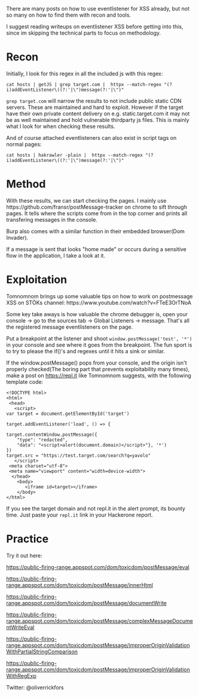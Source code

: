There are many posts on how to use eventlistener for XSS already, but not so many on how to find them with recon and tools.

I suggest reading writeups on eventlistener XSS before getting into this, since im skipping the technical parts to focus on methodology.

<h1>Recon</h1>
Initially, I look for this regex in all the included js with this regex:

`cat hosts | getJS | grep target.com |  httpx --match-regex "(?i)addEventListener\((?:'|\")message(?:'|\")"`

`grep target.com` will narrow the results to not include public static CDN servers. These are maintained and hard to exploit.
However if the target have their own private content delivery on e.g. static.target.com it may not be as well maintained and hold
vulnerable thirdparty js files. This is mainly what I look for when checking these results.

And of course attached eventlisteners can also exist in script tags on normal pages:

`cat hosts | hakrawler -plain |  httpx --match-regex "(?i)addEventListener\((?:'|\")message(?:'|\")"`

<h1>Method</h1>
With these results, we can start checking the pages. I mainly use https://github.com/fransr/postMessage-tracker on chrome to sift through pages. It tells where the scripts come from in the top corner and prints all transfering messages in the console. 

Burp also comes with a similar function in their embedded browser(Dom Invader).

If a message is sent that looks "home made" or occurs during a sensitive flow in the application, I take a look at it.

<h1>Exploitation</h1>
Tomnomnom brings up some valuable tips on how to work on postmessage XSS on STÖKs channel: https://www.youtube.com/watch?v=FTeE3OrTNoA

Some key take aways is how valuable the chrome debugger is, open your console -> go to the sources tab -> Global Listeners -> message. That's all the registered
message eventlisteners on the page. 

Put a breakpoint at the listener and shoot `window.postMessage('test', '*')` in your console and see where it goes from the breakpoint. The fun sport is to try to please the if()'s and regexes until it hits a sink or similar.

If the window.postMessage() pops from your console, and the origin isn't properly checked(The boring part that prevents exploitability many times), make a post on
https://repl.it like Tomnomnom suggests, with the following template code:

```
<!DOCTYPE html>
<html> 
 <head>
   <script>
var target = document.getElementById('target')

target.addEventListener('load', () => {

target.contentWindow.postMessage({
    "type": "redacted",
    "data": "<script>alert(document.domain)</script>"}, '*')
})
target.src = "https://test.target.com/search?q=yavolo"
   </script>
 <meta charset="utf-8">    
 <meta name="viewport" content="width=device-width">   
  </head>
    <body>  
       <iframe id=target></iframe>  
    </body>
</html>
```

If you see the target domain and not repl.it in the alert prompt, its bounty time. Just paste your `repl.it` link in your Hackerone report.



<h1>Practice</h1>
Try it out here:

https://public-firing-range.appspot.com/dom/toxicdom/postMessage/eval

https://public-firing-range.appspot.com/dom/toxicdom/postMessage/innerHtml

https://public-firing-range.appspot.com/dom/toxicdom/postMessage/documentWrite

https://public-firing-range.appspot.com/dom/toxicdom/postMessage/complexMessageDocumentWriteEval

https://public-firing-range.appspot.com/dom/toxicdom/postMessage/improperOriginValidationWithPartialStringComparison

https://public-firing-range.appspot.com/dom/toxicdom/postMessage/improperOriginValidationWithRegExp


Twitter:
@oliverrickfors
